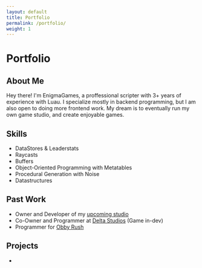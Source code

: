 ```yaml
---
layout: default
title: Portfolio
permalink: /portfolio/
weight: 1
---
```


# Portfolio
## About Me
Hey there! I'm EnigmaGames, a proffessional scripter with 3+ years of experience with Luau. I specialize mostly in backend programming, but I am also open to doing more frontend work. My dream is to eventually run my own game studio, and create enjoyable games.

## Skills
- DataStores & Leaderstats
- Raycasts
- Buffers
- Object-Oriented Programming with Metatables
- Procedural Generation with Noise
- Datastructures

## Past Work
- Owner and Developer of my [upcoming studio](https://www.roblox.com/groups/14571512/Enigma-Game-Studios#!/about)
- Co-Owner and Programmer at [Delta Studios](https://www.roblox.com/groups/34551518/De-ta-Studios#!/about) (Game in-dev)
- Programmer for [Obby Rush](https://www.roblox.com/games/18609008263/Obby-Rush)

## Projects
-
